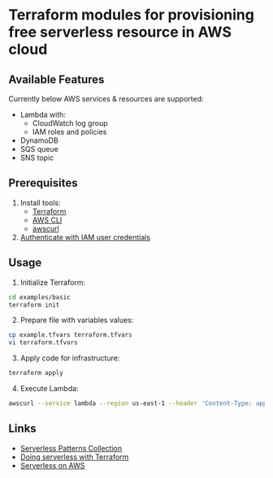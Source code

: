 # Terraform modules for provisioning free serverless resource in AWS cloud

## Available Features

Currently below AWS services & resources are supported:
- Lambda with:
  - CloudWatch log group
  - IAM roles and policies
- DynamoDB
- SQS queue
- SNS topic

## Prerequisites

1. Install tools:
   - [Terraform](https://developer.hashicorp.com/terraform/tutorials/aws-get-started/install-cli)
   - [AWS CLI](https://docs.aws.amazon.com/cli/latest/userguide/getting-started-install.html)
   - [awscurl](https://github.com/okigan/awscurl)
2. [Authenticate with IAM user credentials](https://docs.aws.amazon.com/cli/v1/userguide/cli-authentication-user.html)

## Usage

1. Initialize Terraform:

```bash
cd examples/basic
terraform init
```

2. Prepare file with variables values:

```bash
cp example.tfvars terraform.tfvars
vi terraform.tfvars
```

3. Apply code for infrastructure:

```bash
terraform apply
```

4. Execute Lambda:

```bash
awscurl --service lambda --region us-east-1 --header 'Content-Type: application/json' --header 'Accept: application/json' --data '{"message": "example_post", "key": "118", "transport": "mail"}' "$(terraform output -raw lambda_url_producer)"
```

## Links

* [Serverless Patterns Collection](https://serverlessland.com/patterns?framework=Terraform+%28with+modules%29)
* [Doing serverless with Terraform](https://serverless.tf/)
* [Serverless on AWS](https://aws.amazon.com/serverless/)